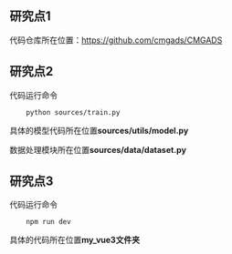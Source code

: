 ## 研究点1

代码仓库所在位置：<a>https://github.com/cmgads/CMGADS</a>

## 研究点2

代码运行命令

```
    python sources/train.py 
```

具体的模型代码所在位置**sources/utils/model.py**

数据处理模块所在位置**sources/data/dataset.py**

## 研究点3

代码运行命令

```
    npm run dev
```

具体的代码所在位置**my_vue3文件夹**